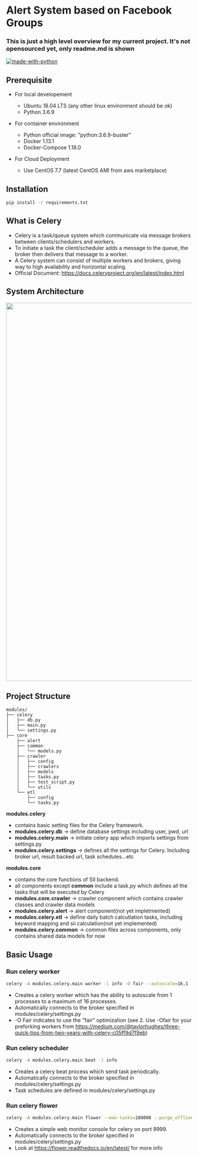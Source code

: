 # Alert System based on Facebook Groups

### This is just a high level overview for my current project. It's not opensourced yet, only readme.md is shown

[![made-with-python](https://img.shields.io/badge/Made%20with-Python-1f425f.svg)](https://www.python.org/)

## Prerequisite
* For local developement
  * Ubuntu 18.04 LTS (any other linux environment should be ok)
  * Python 3.6.9 

* For container environment
  * Python official image: "python:3.6.9-buster" 
  * Docker 1.13.1
  * Docker-Compose 1.18.0

* For Cloud Deployment
  * Use CentOS 7.7 (latest CentOS AMI from aws marketplace)

## Installation
```bash
pip install -r requirements.txt
```

## What is Celery
* Celery is a task/queue system which communicate via message brokers between clients/schedulers and workers. 
* To initiate a task the client/scheduler adds a message to the queue, the broker then delivers that message to a worker. 
* A Celery system can consist of multiple workers and brokers, giving way to high availability and horizontal scaling.
* Official Document: https://docs.celeryproject.org/en/latest/index.html

## System Architecture
<img src="https://lnsocial.s3-ap-northeast-1.amazonaws.com/Screenshot+from+2020-01-15+17-01-53.png" width="1024">

## Project Structure
```
modules/ 
├── celery 
│   ├── db.py 
│   ├── main.py 
│   └── settings.py 
├── core 
    ├── alert 
    ├── common 
    │   └── models.py 
    ├── crawler 
    │   ├── config 
    │   ├── crawlers 
    │   ├── models 
    │   ├── tasks.py 
    │   ├── test_script.py 
    │   └── utils 
    └── etl 
        ├── config 
        └── tasks.py 
```
   **modules.celery**
   * contains basic setting files for the Celery framework.
   * **modules.celery.db**   -> define database settings including user, pwd, url 
   * **modules.celery.main** -> initiate celery app which imports settings from settings.py
   * **modules.celery.settings** -> defines all the settings for Celery. Including broker url, result backed url, task schedules...etc
    
   **modules.core** 
   * contains the core functions of SII backend.
   * all components except **common** include a task.py which defines all the tasks that will be executed by Celery
   * **modules.core.crawler**  -> crawler component which contains crawler classes and crawler data models
   * **modules.celery.alert**  -> alert component(not yet impletmented)
   * **modules.celery.etl**    -> define daily batch calcutlation tasks, including keyword mapping and sii calculation(not yet implemented)
   * **modules.celery.common** -> common files across components, only contains shared data models for now
   

## Basic Usage

### Run celery worker
```bash
celery -A modules.celery.main worker -l info -O fair --autoscale=16,1  
```
* Creates a celery worker which has the ability to autoscale from 1 processes to a maximum of 16 processes.
* Automatically connects to the broker specified in modules/celery/settings.py
* -O Fair indicates to use the "fair" optimization (see 2. Use -Ofair for your preforking workers from https://medium.com/@taylorhughes/three-quick-tips-from-two-years-with-celery-c05ff9d7f9eb)

### Run celery scheduler
```bash
celery -A modules.celery.main beat -l info  
```
* Creates a celery beat process which send task periodically.
* Automatically connects to the broker specified in modules/celery/settings.py
* Task schedules are defined in modules/celery/settings.py

### Run celery flower
```bash
celery -A modules.celery.main flower --max-tasks=100000 --purge_offline_workers --port=9999 
```
* Creates a simple web monitor console for celery on port 9999.
* Automatically connects to the broker specified in modules/celery/settings.py
* Look at https://flower.readthedocs.io/en/latest/ for more info
